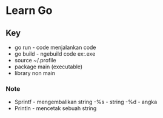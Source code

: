 # Learn Go

## Key

- go run - code menjalankan code
- go build - ngebuild code ex:.exe
- source ~/.profile
- package main (executable)
- library non main

### Note

- Sprintf - mengembalikan string
  -%s - string
  -%d - angka
- Println - mencetak sebuah string
